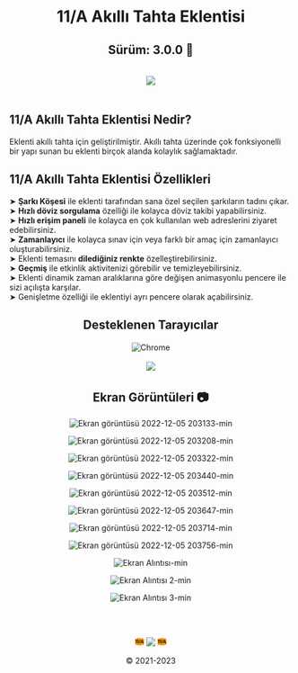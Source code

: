 <div align="center">
  
# 11/A Akıllı Tahta Eklentisi 
## Sürüm: 3.0.0 🎉
 
<br> 
<a href="https://forms.gle/KjQJ32UaovhmBi1w9"><img src="https://img.shields.io/badge/EKLENT%C4%B0%20%C4%B0%C3%87%C4%B0N%20%C3%96NER%C4%B0DE%20BULUN-TIKLA-red?style=for-the-badge&logo=google&logoColor=white"></a>
</div>

<br>

## 11/A Akıllı Tahta Eklentisi Nedir?
Eklenti akıllı tahta için geliştirilmiştir.
Akıllı tahta üzerinde çok fonksiyonelli bir yapı sunan bu eklenti
birçok alanda kolaylık sağlamaktadır.

## 11/A Akıllı Tahta Eklentisi Özellikleri

➤ <b>Şarkı Köşesi</b> ile eklenti tarafından sana özel seçilen şarkıların tadını çıkar. <br>
➤ <b>Hızlı döviz sorgulama</b> özelliği ile kolayca döviz takibi yapabilirsiniz. <br>
➤ <b>Hızlı erişim paneli</b> ile kolayca en çok kullanılan web adreslerini ziyaret edebilirsiniz. <br>
➤ <b>Zamanlayıcı</b> ile kolayca sınav için veya farklı bir amaç için zamanlayıcı oluşturabilirsiniz. <br>
➤ Eklenti temasını <b>dilediğiniz renkte</b> özelleştirebilirsiniz. <br>
➤ <b>Geçmiş</b> ile etkinlik aktivitenizi görebilir ve temizleyebilirsiniz. <br>
➤ Eklenti dinamik zaman aralıklarına göre değişen animasyonlu pencere ile sizi açılışta karşılar. <br>
➤ Genişletme özelliği ile eklentiyi ayrı pencere olarak açabilirsiniz. <br>

<div align="center">

## Desteklenen Tarayıcılar
  
<img width="64" alt="Chrome" src="https://user-images.githubusercontent.com/95717415/151046778-e77289cb-1542-4d46-ae73-de1ad231da32.png" align="center">
<br><br>
<img src="https://img.shields.io/badge/UYARI%3A-Eklenti%20sadece%20Chrome'da%20%C3%A7al%C4%B1%C5%9F%C4%B1r.-gray?labelColor=red">
  
## Ekran Görüntüleri 📷

![Ekran görüntüsü 2022-12-05 203133-min](https://user-images.githubusercontent.com/95717415/205705381-640e1273-42a7-4c2c-9090-5fbbcf42dca1.png)

![Ekran görüntüsü 2022-12-05 203208-min](https://user-images.githubusercontent.com/95717415/205705386-bcef6b1d-4cec-4130-9d8e-5d6dcac55fef.png)

![Ekran görüntüsü 2022-12-05 203322-min](https://user-images.githubusercontent.com/95717415/205705387-2ecc9e9f-d86c-440a-a542-adb73b597381.png)

![Ekran görüntüsü 2022-12-05 203440-min](https://user-images.githubusercontent.com/95717415/205705390-2d3d468b-c17e-4240-adc4-33cab7841620.png)

![Ekran görüntüsü 2022-12-05 203512-min](https://user-images.githubusercontent.com/95717415/205705434-da920518-0d6e-4c07-a165-94be58ba273d.png)

![Ekran görüntüsü 2022-12-05 203647-min](https://user-images.githubusercontent.com/95717415/205705439-35b3ad2c-2aeb-435a-8db0-50f8fd6acda2.png)

![Ekran görüntüsü 2022-12-05 203714-min](https://user-images.githubusercontent.com/95717415/205705440-f30fc1b4-2ebe-4c8a-a16a-96e2469e6830.png)

![Ekran görüntüsü 2022-12-05 203756-min](https://user-images.githubusercontent.com/95717415/205705443-4038474e-0952-4803-bd7f-91f1aec7098f.png)

![Ekran Alıntısı-min](https://user-images.githubusercontent.com/95717415/166408862-d0dead95-1a54-4dbd-b277-867979cac0c4.PNG)
  
![Ekran Alıntısı 2-min](https://user-images.githubusercontent.com/95717415/166408769-1e5a0d12-07a3-4327-91dc-f441aeae0917.PNG)
  
![Ekran Alıntısı 3-min](https://user-images.githubusercontent.com/95717415/166408775-a8d92eaa-b974-4925-994c-77010217f212.PNG)

<br><br>

![16](https://raw.githubusercontent.com/kortopal/11A/main/11A%20Eklenti/img/16.png) <img src="https://img.shields.io/badge/developed%20by-Ekin-red?labelColor=gray"> ![16](https://raw.githubusercontent.com/kortopal/11A/main/11A%20Eklenti/img/16.png)

© 2021-2023
</div>
